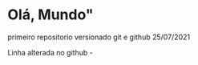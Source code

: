 # Olá, Mundo"
 primeiro repositorio versionado git e github
25/07/2021

Linha alterada no github -


